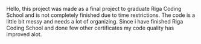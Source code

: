 Hello,
this project was made as a final project to graduate Riga Coding School and is not completely finished due to time restrictions. The code is a little bit messy and needs a lot of organizing.
Since i have finished Riga Coding School and done few other certificates my code quality has improved alot. 
